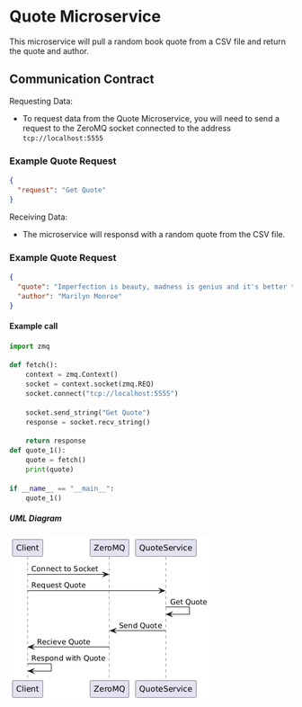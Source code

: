 # Quote Microservice
This microservice will pull a random book quote from a CSV file and return the quote and author.

## Communication Contract
Requesting Data:
* To request data from the Quote Microservice, you will need to send a request to the ZeroMQ socket connected to the address `tcp://localhost:5555`

### Example Quote Request
```json
{
  "request": "Get Quote"
}

```
Receiving Data:
* The microservice will responsd with a random quote from the CSV file. 

### Example Quote Request
```json
{
  "quote": "Imperfection is beauty, madness is genius and it's better to be absolutely ridiculous than absolutely boring.",
  "author": "Marilyn Monroe"
}

```

#### Example call
```python
import zmq

def fetch():
    context = zmq.Context()
    socket = context.socket(zmq.REQ)
    socket.connect("tcp://localhost:5555")

    socket.send_string("Get Quote")
    response = socket.recv_string()

    return response
def quote_1():
    quote = fetch()
    print(quote)

if __name__ == "__main__":
    quote_1()


```
##### UML Diagram
![UML](UML.png)


